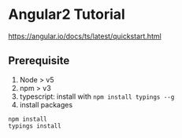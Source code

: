 # Angular2 Tutorial

https://angular.io/docs/ts/latest/quickstart.html

## Prerequisite

1. Node > v5
1. npm > v3
1. typescript: install with `npm install typings --g`
1. install packages
```
npm install
typings install
```
